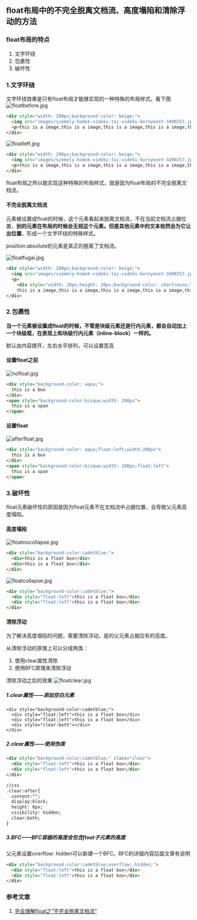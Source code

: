 ## float布局中的不完全脱离文档流、高度塌陷和清除浮动的方法
### float布局的特点
1. 文字环绕
2. 包裹性
3. 破坏性

### 1.文字环绕
文字环绕效果是只有float布局才能够实现的一种特殊的布局样式。看下图
![floatbefore.jpg](./images/floatbefore.jpg)

```html
<div style="width: 200px;background-color: beige;">
  <img src="images/szemely-homok-videki-taj-videki-kornyezet-3490257.jpg" width="100px" />
  <p>this is a image,this is a image,this is a image,this is a image,this is a image,this is a image,this is a image,this is a image,</p>
</div>
```  

![floatleft.jpg](./images/floatleft.jpg)

```html
<div style="width: 200px;background-color: beige;">
  <img src="images/szemely-homok-videki-taj-videki-kornyezet-3490257.jpg" width="100px" style="float: left;" />
  <p>this is a image,this is a image,this is a image,this is a image,this is a image,this is a image,this is a image,this is a image,</p>
</div>
```  
float布局之所以能实现这种特殊的布局样式，就是因为float布局的不完全脱离文档流。

#### 不完全脱离文档流
元素被设置成float的时候，这个元素看起来脱离文档流，不在当前文档流占据位置，**别的元素在布局的时候会无视这个元素。但是其他元素中的文本依然会为它让出位置**，形成一个文字环绕的特殊样式。

position:absolute的元素是真正的脱离了文档流。

![floatfugai.jpg](./images/floatfugai.jpg)

```html
<div style="width: 200px;background-color: beige;">
  <img src="images/szemely-homok-videki-taj-videki-kornyezet-3490257.jpg" width="100px" style="float: left;" />
  <p>
    <div style="width: 20px;height: 20px;background-color: chartreuse;"></div>
    this is a image,this is a image,this is a image,this is a image,this is a image,this is a image,this is a image,this is a image,</p>
</div>
```  

### 2.包裹性
**当一个元素被设置成float的时候，不管是块级元素还是行内元素，都会自动加上一个块级框，在表现上和块级行内元素（inline-block）一样的。**

默认由内容撑开，左右水平排列，可以设置宽高

#### 设置float之前
![nofloat.jpg](./images/nofloat.jpg)

```html
<div style="background-color: aqua;">
  this is a box
</div>
<span style="background-color:bisque;width: 200px">
  this is a span
</span>
```  

#### 设置float
![afterfloat.jpg](./images/afterfloat.jpg)

```html
<div style="background-color: aqua;float:left;width:200px">
  this is a box
</div>
<span style="background-color:bisque;width: 200px;float:left">
  this is a span
</span>
```  

### 3.破坏性
float元素破坏性的原因是因为float元素不在文档流中占据位置，会导致父元素高度塌陷。

#### 高度塌陷
![floatnocollapse.jpg](./images/floatnocollapse.jpg)

```html
<div style="background-color:cadetblue;">
  <div>this is a float box</div>
  <div>this is a float box</div>
</div>
```  

![floatcollapse.jpg](./images/floatcollapse.jpg)

```html
<div style="background-color:cadetblue;">
  <div style="float:left">this is a float box</div>
  <div style="float:left">this is a float box</div>
</div>
```  

#### 清除浮动
为了解决高度塌陷的问题，需要清除浮动，是的父元素占据应有的高度。

从清除浮动的原理上可以分成两类：
1. 使用clear属性清除
2. 使用BFC原理来清除浮动

清除浮动之后的效果
![floatclear.jpg](./images/floatclear.jpg)

##### 1.clear属性——添加空白元素
```hmtl
<div style="background-color:cadetblue;">
  <div style="float:left">this is a float box</div>
  <div style="float:left">this is a float box</div>
  <div style="clear:both"></div>
</div>
```  

##### 2.clear属性——使用伪类
```html
<div style="background-color:cadetblue;" class="clear">
  <div style="float:left">this is a float box</div>
  <div style="float:left">this is a float box</div>
</div>

//css
.clear:after{
  content:"";
  display:block;
  height: 0px;
  visibility: hidden;
  clear:both;
}
```  

##### 3.BFC——BFC容器的高度会包含float子元素的高度
父元素设置overflow: hidden可以新建一个BFC。BFC的详细内容后面文章有说明
```html
<div style="background-color:cadetblue;overflow: hidden;">
  <div style="float:left">this is a float box</div>
  <div style="float:left">this is a float box</div>
</div>
```  

### 参考文章
1. [完全理解float之“不完全脱离文档流”](https://blog.csdn.net/qq_22855325/article/details/78015502)












